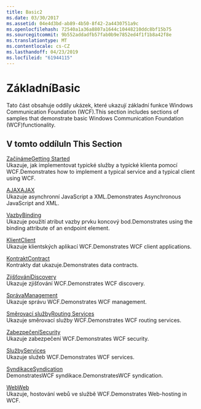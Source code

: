 ```yaml
---
title: Basic2
ms.date: 03/30/2017
ms.assetid: 04e4d3bd-ab89-4b50-8f42-2a4430751a9c
ms.openlocfilehash: 72540a1a36a8807a1644c10448210ddc8bf15b75
ms.sourcegitcommit: 9b552addadfb57fab0b9e7852ed4f1f1b8a42f8e
ms.translationtype: MT
ms.contentlocale: cs-CZ
ms.lasthandoff: 04/23/2019
ms.locfileid: "61944115"
---
```

# <a name="basic"></a><span data-ttu-id="5cec9-102">Základní</span><span class="sxs-lookup"><span data-stu-id="5cec9-102">Basic</span></span>
<span data-ttu-id="5cec9-103">Tato část obsahuje oddíly ukázek, které ukazují základní funkce Windows Communication Foundation (WCF).</span><span class="sxs-lookup"><span data-stu-id="5cec9-103">This section includes sections of samples that demonstrate basic Windows Communication Foundation (WCF)functionality.</span></span>  
  
## <a name="in-this-section"></a><span data-ttu-id="5cec9-104">V tomto oddílu</span><span class="sxs-lookup"><span data-stu-id="5cec9-104">In This Section</span></span>  
 [<span data-ttu-id="5cec9-105">Začínáme</span><span class="sxs-lookup"><span data-stu-id="5cec9-105">Getting Started</span></span>](../../../../docs/framework/wcf/samples/getting-started-sample.md)  
 <span data-ttu-id="5cec9-106">Ukazuje, jak implementovat typické služby a typické klienta pomocí WCF.</span><span class="sxs-lookup"><span data-stu-id="5cec9-106">Demonstrates how to implement a typical service and a typical client using WCF.</span></span>  
  
 [<span data-ttu-id="5cec9-107">AJAX</span><span class="sxs-lookup"><span data-stu-id="5cec9-107">AJAX</span></span>](../../../../docs/framework/wcf/samples/ajax.md)  
 <span data-ttu-id="5cec9-108">Ukazuje asynchronní JavaScript a XML.</span><span class="sxs-lookup"><span data-stu-id="5cec9-108">Demonstrates Asynchronous JavaScript and XML.</span></span>  
  
 [<span data-ttu-id="5cec9-109">Vazby</span><span class="sxs-lookup"><span data-stu-id="5cec9-109">Binding</span></span>](../../../../docs/framework/wcf/samples/binding.md)  
 <span data-ttu-id="5cec9-110">Ukazuje použití atribut vazby prvku koncový bod.</span><span class="sxs-lookup"><span data-stu-id="5cec9-110">Demonstrates using the binding attribute of an endpoint element.</span></span>  
  
 [<span data-ttu-id="5cec9-111">Klient</span><span class="sxs-lookup"><span data-stu-id="5cec9-111">Client</span></span>](../../../../docs/framework/wcf/samples/client.md)  
 <span data-ttu-id="5cec9-112">Ukazuje klientských aplikací WCF.</span><span class="sxs-lookup"><span data-stu-id="5cec9-112">Demonstrates WCF client applications.</span></span>  
  
 [<span data-ttu-id="5cec9-113">Kontrakt</span><span class="sxs-lookup"><span data-stu-id="5cec9-113">Contract</span></span>](../../../../docs/framework/wcf/samples/contract.md)  
 <span data-ttu-id="5cec9-114">Kontrakty dat ukazuje.</span><span class="sxs-lookup"><span data-stu-id="5cec9-114">Demonstrates data contracts.</span></span>  
  
 [<span data-ttu-id="5cec9-115">Zjišťování</span><span class="sxs-lookup"><span data-stu-id="5cec9-115">Discovery</span></span>](../../../../docs/framework/wcf/samples/discovery-samples.md)  
 <span data-ttu-id="5cec9-116">Ukazuje zjišťování WCF.</span><span class="sxs-lookup"><span data-stu-id="5cec9-116">Demonstrates WCF discovery.</span></span>  
  
 [<span data-ttu-id="5cec9-117">Správa</span><span class="sxs-lookup"><span data-stu-id="5cec9-117">Management</span></span>](../../../../docs/framework/wcf/samples/management.md)  
 <span data-ttu-id="5cec9-118">Ukazuje správu WCF.</span><span class="sxs-lookup"><span data-stu-id="5cec9-118">Demonstrates WCF management.</span></span>  
  
 [<span data-ttu-id="5cec9-119">Směrovací služby</span><span class="sxs-lookup"><span data-stu-id="5cec9-119">Routing Services</span></span>](../../../../docs/framework/wcf/samples/routing-services.md)  
 <span data-ttu-id="5cec9-120">Ukazuje směrovací služby WCF.</span><span class="sxs-lookup"><span data-stu-id="5cec9-120">Demonstrates WCF routing services.</span></span>  
  
 [<span data-ttu-id="5cec9-121">Zabezpečení</span><span class="sxs-lookup"><span data-stu-id="5cec9-121">Security</span></span>](../../../../docs/framework/wcf/samples/security-in-wcf.md)  
 <span data-ttu-id="5cec9-122">Ukazuje zabezpečení WCF.</span><span class="sxs-lookup"><span data-stu-id="5cec9-122">Demonstrates WCF security.</span></span>  
  
 [<span data-ttu-id="5cec9-123">Služby</span><span class="sxs-lookup"><span data-stu-id="5cec9-123">Services</span></span>](../../../../docs/framework/wcf/samples/services.md)  
 <span data-ttu-id="5cec9-124">Ukazuje služeb WCF.</span><span class="sxs-lookup"><span data-stu-id="5cec9-124">Demonstrates WCF services.</span></span>  
  
 [<span data-ttu-id="5cec9-125">Syndikace</span><span class="sxs-lookup"><span data-stu-id="5cec9-125">Syndication</span></span>](../../../../docs/framework/wcf/samples/syndication.md)  
 <span data-ttu-id="5cec9-126">DemonstratesWCF syndikace.</span><span class="sxs-lookup"><span data-stu-id="5cec9-126">DemonstratesWCF syndication.</span></span>  
  
 [<span data-ttu-id="5cec9-127">Web</span><span class="sxs-lookup"><span data-stu-id="5cec9-127">Web</span></span>](../../../../docs/framework/wcf/samples/web.md)  
 <span data-ttu-id="5cec9-128">Ukazuje, hostování webů ve službě WCF.</span><span class="sxs-lookup"><span data-stu-id="5cec9-128">Demonstrates Web-hosting in WCF.</span></span>
